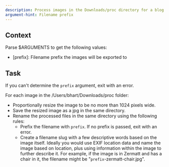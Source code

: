 ```yaml
---
description: Process images in the Downloads/proc directory for a blog post
argument-hint: Filename prefix
---
```


## Context

Parse $ARGUMENTS to get the following values:

- [prefix]: Filename prefix the images will be exported to

## Task

If you can't determine the `prefix` argument, exit with an error.

For each image in the /Users/bhart/Downloads/proc folder:
- Proportionally resize the image to be no more than 1024 pixels wide.
- Save the resized image as a jpg in the same directory. 
- Rename the processed files in the same directory using the following rules:
    - Prefix the filename with `prefix`. If no prefix is passed, exit with an error.
    - Create a filename slug with a few descriptive words based on the image itself. Ideally you would use EXIF location data 
        and name the image based on location, plus using information within the image to further describe it. 
        For example, if the image is in Zermatt and has a chair in it, the filename might be "`prefix`-zermatt-chair.jpg". 


